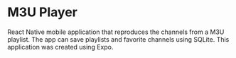 # M3U Player

React Native mobile application that reproduces the channels from a M3U playlist. The app can save playlists and favorite channels using SQLite. This application was created using Expo.
